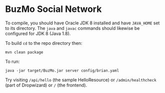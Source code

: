 # BuzMo Social Network

To compile, you should have Oracle JDK 8 installed and have `JAVA_HOME`
set to its directory. The `java` and `javac` commands should likewise be configured
for JDK 8 (Java 1.8).

To build `cd` to the repo directory then:

    mvn clean package

To run:

    java -jar target/BuzMo.jar server config/brian.yaml

Try visiting `/api/hello` (the sample HelloResource) or `/admin/healthcheck` (part of
Dropwizard) or `/` (the frontend).